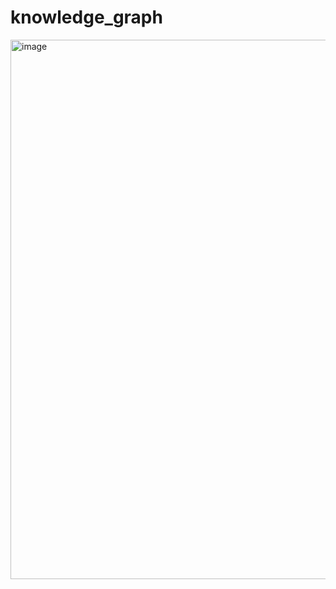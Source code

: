 # knowledge_graph


<img width="1874" height="863" alt="image" src="https://github.com/user-attachments/assets/cf90a67f-8983-48f5-8f49-72c88611bade" />
